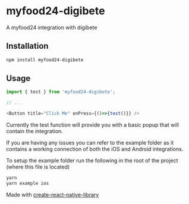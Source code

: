 # myfood24-digibete

A myfood24 integration with digibete

## Installation

```sh
npm install myfood24-digibete
```

## Usage

```js
import { test } from 'myfood24-digibete';

// ...

<Button title="Click Me" onPress={()=>{test()}} />
```

Currently the test function will provide you with a basic popup that will contain the integration.

If you are having any issues you can refer to the example folder as it contains a working connection of both the iOS and Android integrations.

To setup the example folder run the following in the root of the project (where this file is located)
```bash
yarn
yarn example ios
```



Made with [create-react-native-library](https://github.com/callstack/react-native-builder-bob)
